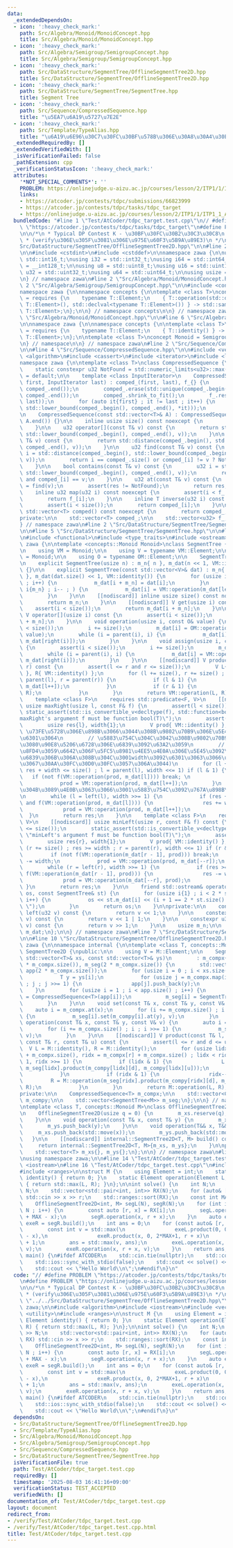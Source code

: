 ```yaml
---
data:
  _extendedDependsOn:
  - icon: ':heavy_check_mark:'
    path: Src/Algebra/Monoid/MonoidConcept.hpp
    title: Src/Algebra/Monoid/MonoidConcept.hpp
  - icon: ':heavy_check_mark:'
    path: Src/Algebra/Semigroup/SemigroupConcept.hpp
    title: Src/Algebra/Semigroup/SemigroupConcept.hpp
  - icon: ':heavy_check_mark:'
    path: Src/DataStructure/SegmentTree/OfflineSegmentTree2D.hpp
    title: Src/DataStructure/SegmentTree/OfflineSegmentTree2D.hpp
  - icon: ':heavy_check_mark:'
    path: Src/DataStructure/SegmentTree/SegmentTree.hpp
    title: Segment Tree
  - icon: ':heavy_check_mark:'
    path: Src/Sequence/CompressedSequence.hpp
    title: "\u5EA7\u6A19\u5727\u7E2E"
  - icon: ':heavy_check_mark:'
    path: Src/Template/TypeAlias.hpp
    title: "\u6A19\u6E96\u30C7\u30FC\u30BF\u578B\u306E\u30A8\u30A4\u30EA\u30A2\u30B9"
  _extendedRequiredBy: []
  _extendedVerifiedWith: []
  _isVerificationFailed: false
  _pathExtension: cpp
  _verificationStatusIcon: ':heavy_check_mark:'
  attributes:
    '*NOT_SPECIAL_COMMENTS*': ''
    PROBLEM: https://onlinejudge.u-aizu.ac.jp/courses/lesson/2/ITP1/1/ITP1_1_A
    links:
    - https://atcoder.jp/contests/tdpc/submissions/66823999
    - https://atcoder.jp/contests/tdpc/tasks/tdpc_target
    - https://onlinejudge.u-aizu.ac.jp/courses/lesson/2/ITP1/1/ITP1_1_A
  bundledCode: "#line 1 \"Test/AtCoder/tdpc_target.test.cpp\"\n// #define PROBLEM\
    \ \"https://atcoder.jp/contests/tdpc/tasks/tdpc_target\"\n#define PROBLEM \"https://onlinejudge.u-aizu.ac.jp/courses/lesson/2/ITP1/1/ITP1_1_A\"\
    \n\n/*\n * Typical DP Contest K - \u30BF\u30FC\u30B2\u30C3\u30C8\n * https://atcoder.jp/contests/tdpc/submissions/66823999\n\
    \ * (verify\u306E\u305F\u3081\u306E\u975E\u60F3\u5B9A\u89E3)\n */\n\n#line 2 \"\
    Src/DataStructure/SegmentTree/OfflineSegmentTree2D.hpp\"\n\n#line 2 \"Src/Template/TypeAlias.hpp\"\
    \n\n#include <cstdint>\n#include <cstddef>\n\nnamespace zawa {\n\nusing i16 =\
    \ std::int16_t;\nusing i32 = std::int32_t;\nusing i64 = std::int64_t;\nusing i128\
    \ = __int128_t;\n\nusing u8 = std::uint8_t;\nusing u16 = std::uint16_t;\nusing\
    \ u32 = std::uint32_t;\nusing u64 = std::uint64_t;\n\nusing usize = std::size_t;\n\
    \n} // namespace zawa\n#line 2 \"Src/Algebra/Monoid/MonoidConcept.hpp\"\n\n#line\
    \ 2 \"Src/Algebra/Semigroup/SemigroupConcept.hpp\"\n\n#include <concepts>\n\n\
    namespace zawa {\n\nnamespace concepts {\n\ntemplate <class T>\nconcept Semigroup\
    \ = requires {\n    typename T::Element;\n    { T::operation(std::declval<typename\
    \ T::Element>(), std::declval<typename T::Element>()) } -> std::same_as<typename\
    \ T::Element>;\n};\n\n} // namespace concepts\n\n} // namespace zawa\n#line 4\
    \ \"Src/Algebra/Monoid/MonoidConcept.hpp\"\n\n#line 6 \"Src/Algebra/Monoid/MonoidConcept.hpp\"\
    \n\nnamespace zawa {\n\nnamespace concepts {\n\ntemplate <class T>\nconcept Identitiable\
    \ = requires {\n    typename T::Element;\n    { T::identity() } -> std::same_as<typename\
    \ T::Element>;\n};\n\ntemplate <class T>\nconcept Monoid = Semigroup<T> and Identitiable<T>;\n\
    \n} // namespace\n\n} // namespace zawa\n#line 2 \"Src/Sequence/CompressedSequence.hpp\"\
    \n\n#line 4 \"Src/Sequence/CompressedSequence.hpp\"\n\n#include <vector>\n#include\
    \ <algorithm>\n#include <cassert>\n#include <iterator>\n#include <limits>\n\n\
    namespace zawa {\n\ntemplate <class T>\nclass CompressedSequence {\npublic:\n\n\
    \    static constexpr u32 NotFound = std::numeric_limits<u32>::max();\n\n    CompressedSequence()\
    \ = default;\n\n    template <class InputIterator>\n    CompressedSequence(InputIterator\
    \ first, InputIterator last) : comped_(first, last), f_{} {\n        std::sort(comped_.begin(),\
    \ comped_.end());\n        comped_.erase(std::unique(comped_.begin(), comped_.end()),\
    \ comped_.end());\n        comped_.shrink_to_fit();\n        f_.reserve(std::distance(first,\
    \ last));\n        for (auto it{first} ; it != last ; it++) {\n            f_.emplace_back(std::distance(comped_.begin(),\
    \ std::lower_bound(comped_.begin(), comped_.end(), *it)));\n        }\n    }\n\
    \n    CompressedSequence(const std::vector<T>& A) : CompressedSequence(A.begin(),\
    \ A.end()) {}\n\n    inline usize size() const noexcept {\n        return comped_.size();\n\
    \    }\n\n    u32 operator[](const T& v) const {\n        return std::distance(comped_.begin(),\
    \ std::lower_bound(comped_.begin(), comped_.end(), v));\n    }\n\n    u32 upper_bound(const\
    \ T& v) const {\n        return std::distance(comped_.begin(), std::upper_bound(comped_.begin(),\
    \ comped_.end(), v));\n    }\n\n    u32 find(const T& v) const {\n        u32\
    \ i = std::distance(comped_.begin(), std::lower_bound(comped_.begin(), comped_.end(),\
    \ v));\n        return i == comped_.size() or comped_[i] != v ? NotFound : i;\n\
    \    }\n\n    bool contains(const T& v) const {\n        u32 i = std::distance(comped_.begin(),\
    \ std::lower_bound(comped_.begin(), comped_.end(), v));\n        return i < comped_.size()\
    \ and comped_[i] == v;\n    }\n\n    u32 at(const T& v) const {\n        u32 res\
    \ = find(v);\n        assert(res != NotFound);\n        return res;\n    }\n\n\
    \    inline u32 map(u32 i) const noexcept {\n        assert(i < f_.size());\n\
    \        return f_[i];\n    }\n\n    inline T inverse(u32 i) const noexcept {\n\
    \        assert(i < size());\n        return comped_[i];\n    }\n\n    inline\
    \ std::vector<T> comped() const noexcept {\n        return comped_;\n    }\n\n\
    private:\n\n    std::vector<T> comped_;\n\n    std::vector<u32> f_;\n\n};\n\n\
    } // namespace zawa\n#line 2 \"Src/DataStructure/SegmentTree/SegmentTree.hpp\"\
    \n\n#line 5 \"Src/DataStructure/SegmentTree/SegmentTree.hpp\"\n\n#line 8 \"Src/DataStructure/SegmentTree/SegmentTree.hpp\"\
    \n#include <functional>\n#include <type_traits>\n#include <ostream>\n\nnamespace\
    \ zawa {\n\ntemplate <concepts::Monoid Monoid>\nclass SegmentTree {\npublic:\n\
    \n    using VM = Monoid;\n\n    using V = typename VM::Element;\n\n    using OM\
    \ = Monoid;\n\n    using O = typename OM::Element;\n\n    SegmentTree() = default;\n\
    \n    explicit SegmentTree(usize n) : m_n{ n }, m_dat(n << 1, VM::identity())\
    \ {}\n\n    explicit SegmentTree(const std::vector<V>& dat) : m_n{ dat.size()\
    \ }, m_dat(dat.size() << 1, VM::identity()) {\n        for (usize i{} ; i < m_n\
    \ ; i++) {\n            m_dat[i + m_n] = dat[i];\n        }\n        for (usize\
    \ i{m_n} ; i-- ; ) {\n            m_dat[i] = VM::operation(m_dat[left(i)], m_dat[right(i)]);\n\
    \        }\n    }\n\n    [[nodiscard]] inline usize size() const noexcept {\n\
    \        return m_n;\n    }\n\n    [[nodiscard]] V get(usize i) const {\n    \
    \    assert(i < size());\n        return m_dat[i + m_n];\n    }\n\n    [[nodiscard]]\
    \ V operator[](usize i) const {\n        assert(i < size());\n        return m_dat[i\
    \ + m_n];\n    }\n\n    void operation(usize i, const O& value) {\n        assert(i\
    \ < size());\n        i += size();\n        m_dat[i] = OM::operation(m_dat[i],\
    \ value);\n        while (i = parent(i), i) {\n            m_dat[i] = VM::operation(m_dat[left(i)],\
    \ m_dat[right(i)]);\n        }\n    }\n\n    void assign(usize i, const V& value)\
    \ {\n        assert(i < size());\n        i += size();\n        m_dat[i] = value;\n\
    \        while (i = parent(i), i) {\n            m_dat[i] = VM::operation(m_dat[left(i)],\
    \ m_dat[right(i)]);\n        }\n    }\n\n    [[nodiscard]] V product(u32 l, u32\
    \ r) const {\n        assert(l <= r and r <= size());\n        V L{ VM::identity()\
    \ }, R{ VM::identity() };\n        for (l += size(), r += size() ; l < r ; l =\
    \ parent(l), r = parent(r)) {\n            if (l & 1) {\n                L = VM::operation(L,\
    \ m_dat[l++]);\n            }\n            if (r & 1) {\n                R = VM::operation(m_dat[--r],\
    \ R);\n            }\n        }\n        return VM::operation(L, R);\n    }\n\n\
    \    template <class F>\n    requires std::predicate<F, V>\n    [[nodiscard]]\
    \ usize maxRight(usize l, const F& f) {\n        assert(l < size());\n       \
    \ static_assert(std::is_convertible_v<decltype(f), std::function<bool(V)>>, \"\
    maxRight's argument f must be function bool(T)\");\n        assert(f(VM::identity()));\n\
    \        usize res{l}, width{1};\n        V prod{ VM::identity() };\n        //\
    \ \u73FE\u5728\u306E\u898B\u3066\u3044\u308B\u9802\u70B9\u306E\u5E45\u3092width\u3067\
    \u6301\u3064\n        // \u5883\u754C\u304C\u3042\u308B\u9802\u70B9\u3092\u542B\
    \u3080\u90E8\u5206\u6728\u306E\u6839\u3092\u63A2\u3059\n        // (\u6298\u308A\
    \u8FD4\u3059\u6642\u306F\u5FC5\u8981\u4EE5\u4E0A\u306E\u5E45\u3092\u6301\u3064\
    \u6839\u306B\u306A\u308B\u304C\u3001width\u3092\u6301\u3063\u3066\u3044\u308B\u306E\
    \u3067\u30AA\u30FC\u30D0\u30FC\u3057\u306A\u3044)\n        for (l += size() ;\
    \ res + width <= size() ; l = parent(l), width <<= 1) if (l & 1) {\n         \
    \   if (not f(VM::operation(prod, m_dat[l]))) break; \n            res += width;\n\
    \            prod = VM::operation(prod, m_dat[l++]);\n        }\n        // \u6839\
    \u304B\u3089\u4E0B\u3063\u3066\u3001\u5883\u754C\u3092\u767A\u898B\u3059\u308B\
    \n        while (l = left(l), width >>= 1) {\n            if (res + width <= size()\
    \ and f(VM::operation(prod, m_dat[l]))) {\n                res += width;\n   \
    \             prod = VM::operation(prod, m_dat[l++]);\n            } \n      \
    \  }\n        return res;\n    }\n\n    template <class F>\n    requires std::predicate<F,\
    \ V>\n    [[nodiscard]] usize minLeft(usize r, const F& f) const {\n        assert(r\
    \ <= size());\n        static_assert(std::is_convertible_v<decltype(f), std::function<bool(V)>>,\
    \ \"minLeft's argument f must be function bool(T)\");\n        assert(f(VM::identity()));\n\
    \        usize res{r}, width{1};\n        V prod{ VM::identity() };\n        for\
    \ (r += size() ; res >= width ; r = parent(r), width <<= 1) if (r & 1) {\n   \
    \         if (not f(VM::operation(m_dat[r - 1], prod))) break;\n            res\
    \ -= width;\n            prod = VM::operation(prod, m_dat[--r]);\n        }\n\
    \        while (r = left(r), width >>= 1) {\n            if (res >= width and\
    \ f(VM::operation(m_dat[r - 1], prod))) {\n                res -= width;\n   \
    \             prod = VM::operation(m_dat[--r], prod);\n            }\n       \
    \ }\n        return res;\n    }\n\n    friend std::ostream& operator<<(std::ostream&\
    \ os, const SegmentTree& st) {\n        for (usize i{1} ; i < 2 * st.size() ;\
    \ i++) {\n            os << st.m_dat[i] << (i + 1 == 2 * st.size() ? \"\" : \"\
    \ \");\n        }\n        return os;\n    }\n\nprivate:\n\n    constexpr u32\
    \ left(u32 v) const {\n        return v << 1;\n    }\n\n    constexpr u32 right(u32\
    \ v) const {\n        return v << 1 | 1;\n    }\n\n    constexpr u32 parent(u32\
    \ v) const {\n        return v >> 1;\n    }\n\n    usize m_n;\n\n    std::vector<V>\
    \ m_dat;\n};\n\n} // namespace zawa\n#line 7 \"Src/DataStructure/SegmentTree/OfflineSegmentTree2D.hpp\"\
    \n\n#line 10 \"Src/DataStructure/SegmentTree/OfflineSegmentTree2D.hpp\"\n\nnamespace\
    \ zawa {\n\nnamespace internal {\n\ntemplate <class T, concepts::Monoid M>\nclass\
    \ SegmentTree2D {\npublic:\n\n    using V = M::Element;\n\n    SegmentTree2D(const\
    \ std::vector<T>& xs, const std::vector<T>& ys)\n        : m_compx{xs}, m_compy(2\
    \ * m_compx.size()), m_seg(2 * m_compx.size()) {\n        std::vector<std::vector<T>>\
    \ app(2 * m_compx.size());\n        for (usize i = 0 ; i < xs.size() ; i++) {\n\
    \            T y = ys[i];\n            for (usize j = m_compx.map(i) + m_compx.size()\
    \ ; j ; j >>= 1) {\n                app[j].push_back(y);\n            }\n    \
    \    }\n        for (usize i = 1 ; i < app.size() ; i++) {\n           m_compy[i]\
    \ = CompressedSequence<T>(app[i]);\n           m_seg[i] = SegmentTree<M>(m_compy[i].size());\n\
    \        }\n    }\n\n    void set(const T& x, const T& y, const V& v) {\n    \
    \    auto i = m_compx.at(x);\n        for (i += m_compx.size() ; i ; i >>= 1)\
    \ {\n            m_seg[i].set(m_compy[i].at(y), v);\n        }\n    }\n\n    void\
    \ operation(const T& x, const T& y, const V& v) {\n        auto i = m_compx.at(x);\n\
    \        for (i += m_compx.size() ; i ; i >>= 1) {\n            m_seg[i].operation(m_compy[i].at(y),\
    \ v);\n        }\n    }\n\n    [[nodiscard]] V product(const T& l, const T& d,\
    \ const T& r, const T& u) const {\n        assert(l <= r and d <= u);\n      \
    \  V L = M::identity(), R = M::identity();\n        for (usize lidx = m_compx[l]\
    \ + m_compx.size(), ridx = m_compx[r] + m_compx.size() ; lidx < ridx ; lidx >>=\
    \ 1, ridx >>= 1) {\n            if (lidx & 1) {\n                L = M::operation(L,\
    \ m_seg[lidx].product(m_compy[lidx][d], m_compy[lidx][u]));\n                lidx++;\n\
    \            }\n            if (ridx & 1) {\n                ridx--;\n       \
    \         R = M::operation(m_seg[ridx].product(m_compy[ridx][d], m_compy[ridx][u]),\
    \ R);\n            }\n        }\n        return M::operation(L, R);\n    }\n\n\
    private:\n\n    CompressedSequence<T> m_compx;\n\n    std::vector<CompressedSequence<T>>\
    \ m_compy;\n\n    std::vector<SegmentTree<M>> m_seg;\n};\n\n} // namespace internal\n\
    \ntemplate <class T, concepts::Monoid M>\nclass OfflineSegmentTree2D {\npublic:\n\
    \n    OfflineSegmentTree2D(usize q = 0) {\n        m_xs.reserve(q);\n        m_ys.reserve(q);\n\
    \    }\n\n    void operation(const T& x, const T& y) {\n        m_xs.push_back(x);\n\
    \        m_ys.push_back(y);\n    }\n\n    void operation(T&& x, T&& y) {\n   \
    \     m_xs.push_back(std::move(x));\n        m_ys.push_back(std::move(y));\n \
    \   }\n\n    [[nodiscard]] internal::SegmentTree2D<T, M> build() const {\n   \
    \     return internal::SegmentTree2D<T, M>{m_xs, m_ys};\n    }\n\nprivate:\n\n\
    \    std::vector<T> m_xs{}, m_ys{};\n};\n\n} // namespace zawa\n#line 11 \"Test/AtCoder/tdpc_target.test.cpp\"\
    \nusing namespace zawa;\n\n#line 14 \"Test/AtCoder/tdpc_target.test.cpp\"\n#include\
    \ <iostream>\n#line 16 \"Test/AtCoder/tdpc_target.test.cpp\"\n#include <utility>\n\
    #include <ranges>\n\nstruct M {\n    using Element = int;\n    static Element\
    \ identity() { return 0; }\n    static Element operation(Element L, Element R)\
    \ { return std::max(L, R); }\n};\n\nint solve() {\n    int N;\n    std::cin >>\
    \ N;\n    std::vector<std::pair<int, int>> RX(N);\n    for (auto& [r, x] : RX)\
    \ std::cin >> x >> r;\n    std::ranges::sort(RX);\n    const int MAX = 100000000;\n\
    \    OfflineSegmentTree2D<int, M> segL(N), segR(N);\n    for (int i = 0 ; i <\
    \ N ; i++) {\n        const auto [r, x] = RX[i];\n        segL.operation(x, r\
    \ + MAX - x);\n        segR.operation(x, r + x);\n    }\n    auto exeL = segL.build(),\
    \ exeR = segR.build();\n    int ans = 0;\n    for (const auto& [r, x] : RX) {\n\
    \        const int v = std::max(\n                exeL.product(0, 0, x, r + MAX\
    \ - x),\n                exeR.product(x, 0, 2*MAX+1, r + x)\n                )\
    \ + 1;\n        ans = std::max(v, ans);\n        exeL.operation(x, r + MAX - x,\
    \ v);\n        exeR.operation(x, r + x, v);\n    }\n    return ans;\n}\n\nint\
    \ main() {\n#ifdef ATCODER\n    std::cin.tie(nullptr);\n    std::cout.tie(nullptr);\n\
    \    std::ios::sync_with_stdio(false);\n    std::cout << solve() << '\\n';\n#else\n\
    \    std::cout << \"Hello World\\n\";\n#endif\n}\n"
  code: "// #define PROBLEM \"https://atcoder.jp/contests/tdpc/tasks/tdpc_target\"\
    \n#define PROBLEM \"https://onlinejudge.u-aizu.ac.jp/courses/lesson/2/ITP1/1/ITP1_1_A\"\
    \n\n/*\n * Typical DP Contest K - \u30BF\u30FC\u30B2\u30C3\u30C8\n * https://atcoder.jp/contests/tdpc/submissions/66823999\n\
    \ * (verify\u306E\u305F\u3081\u306E\u975E\u60F3\u5B9A\u89E3)\n */\n\n#include\
    \ \"../../Src/DataStructure/SegmentTree/OfflineSegmentTree2D.hpp\"\nusing namespace\
    \ zawa;\n\n#include <algorithm>\n#include <iostream>\n#include <vector>\n#include\
    \ <utility>\n#include <ranges>\n\nstruct M {\n    using Element = int;\n    static\
    \ Element identity() { return 0; }\n    static Element operation(Element L, Element\
    \ R) { return std::max(L, R); }\n};\n\nint solve() {\n    int N;\n    std::cin\
    \ >> N;\n    std::vector<std::pair<int, int>> RX(N);\n    for (auto& [r, x] :\
    \ RX) std::cin >> x >> r;\n    std::ranges::sort(RX);\n    const int MAX = 100000000;\n\
    \    OfflineSegmentTree2D<int, M> segL(N), segR(N);\n    for (int i = 0 ; i <\
    \ N ; i++) {\n        const auto [r, x] = RX[i];\n        segL.operation(x, r\
    \ + MAX - x);\n        segR.operation(x, r + x);\n    }\n    auto exeL = segL.build(),\
    \ exeR = segR.build();\n    int ans = 0;\n    for (const auto& [r, x] : RX) {\n\
    \        const int v = std::max(\n                exeL.product(0, 0, x, r + MAX\
    \ - x),\n                exeR.product(x, 0, 2*MAX+1, r + x)\n                )\
    \ + 1;\n        ans = std::max(v, ans);\n        exeL.operation(x, r + MAX - x,\
    \ v);\n        exeR.operation(x, r + x, v);\n    }\n    return ans;\n}\n\nint\
    \ main() {\n#ifdef ATCODER\n    std::cin.tie(nullptr);\n    std::cout.tie(nullptr);\n\
    \    std::ios::sync_with_stdio(false);\n    std::cout << solve() << '\\n';\n#else\n\
    \    std::cout << \"Hello World\\n\";\n#endif\n}\n"
  dependsOn:
  - Src/DataStructure/SegmentTree/OfflineSegmentTree2D.hpp
  - Src/Template/TypeAlias.hpp
  - Src/Algebra/Monoid/MonoidConcept.hpp
  - Src/Algebra/Semigroup/SemigroupConcept.hpp
  - Src/Sequence/CompressedSequence.hpp
  - Src/DataStructure/SegmentTree/SegmentTree.hpp
  isVerificationFile: true
  path: Test/AtCoder/tdpc_target.test.cpp
  requiredBy: []
  timestamp: '2025-08-03 16:41:16+09:00'
  verificationStatus: TEST_ACCEPTED
  verifiedWith: []
documentation_of: Test/AtCoder/tdpc_target.test.cpp
layout: document
redirect_from:
- /verify/Test/AtCoder/tdpc_target.test.cpp
- /verify/Test/AtCoder/tdpc_target.test.cpp.html
title: Test/AtCoder/tdpc_target.test.cpp
---
```

